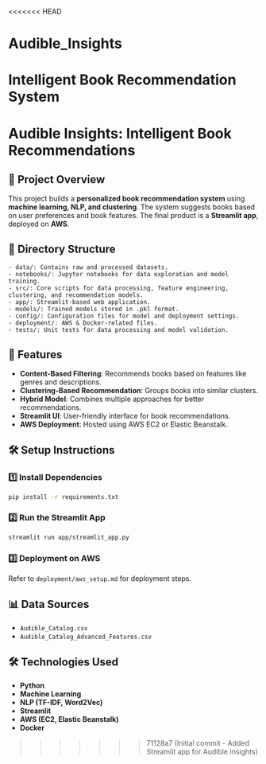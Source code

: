 <<<<<<< HEAD
# Audible_Insights
Intelligent Book Recommendation System
=======
# Audible Insights: Intelligent Book Recommendations

## 📌 Project Overview
This project builds a **personalized book recommendation system** using **machine learning, NLP, and clustering**. The system suggests books based on user preferences and book features. The final product is a **Streamlit app**, deployed on **AWS**.

## 📂 Directory Structure
```
- data/: Contains raw and processed datasets.
- notebooks/: Jupyter notebooks for data exploration and model training.
- src/: Core scripts for data processing, feature engineering, clustering, and recommendation models.
- app/: Streamlit-based web application.
- models/: Trained models stored in .pkl format.
- config/: Configuration files for model and deployment settings.
- deployment/: AWS & Docker-related files.
- tests/: Unit tests for data processing and model validation.
```

## 🚀 Features
- **Content-Based Filtering**: Recommends books based on features like genres and descriptions.
- **Clustering-Based Recommendation**: Groups books into similar clusters.
- **Hybrid Model**: Combines multiple approaches for better recommendations.
- **Streamlit UI**: User-friendly interface for book recommendations.
- **AWS Deployment**: Hosted using AWS EC2 or Elastic Beanstalk.

## 🛠️ Setup Instructions
### 1️⃣ Install Dependencies
```bash
pip install -r requirements.txt
```
### 2️⃣ Run the Streamlit App
```bash
streamlit run app/streamlit_app.py
```
### 3️⃣ Deployment on AWS
Refer to `deployment/aws_setup.md` for deployment steps.

## 📊 Data Sources
- `Audible_Catalog.csv`
- `Audible_Catalog_Advanced_Features.csv`

## 🛠️ Technologies Used
- **Python**
- **Machine Learning**
- **NLP (TF-IDF, Word2Vec)**
- **Streamlit**
- **AWS (EC2, Elastic Beanstalk)**
- **Docker**
>>>>>>> 71128a7 (Initial commit - Added Streamlit app for Audible Insights)
